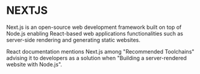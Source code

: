 # NEXTJS

Next.js is an open-source web development framework built on top of Node.js enabling React-based web applications functionalities such as server-side rendering and generating static websites. 

React documentation mentions Next.js among "Recommended Toolchains" advising it to developers as a solution when "Building a server-rendered website with Node.js".